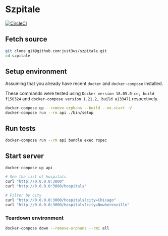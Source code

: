 # Szpitale

[![CircleCI](https://circleci.com/gh/just3ws/szpitale/tree/master.svg?style=svg)](https://circleci.com/gh/just3ws/szpitale/tree/master)

## Fetch source

```sh
git clone git@github.com:just3ws/szpitale.git
cd szpitale
```

## Setup environment

Assuming that you already have recent `docker` and `docker-compose` installed.

These commands were tested using `Docker version 18.05.0-ce, build f150324` and
`docker-compose version 1.21.2, build a133471` respectively.

```sh
docker-compose up --remove-orphans --build --no-start -V
docker-compose run --rm api ./bin/setup
```

## Run tests

```sh
docker-compose run --rm api bundle exec rspec
```

## Start server

```sh
docker-compose up api
```

```sh
# See the list of hospitals
curl "http://0.0.0.0:3000"
curl "http://0.0.0.0:3000/hospitals"
```

```sh
# Filter by city
curl "http://0.0.0.0:3000/hospitals?city=Chicago"
curl "http://0.0.0.0:3000/hospitals?city=Nowheresville"
```

### Teardown environment

```sh
docker-compose down --remove-orphans --rmi all
```

